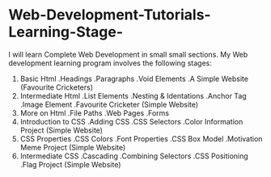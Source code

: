 # Web-Development-Tutorials-Learning-Stage-
I will learn Complete Web Development in small small sections.
My Web development learning program involves the following stages:
1. Basic Html
   .Headings
   .Paragraphs
   .Void Elements
   .A Simple Website (Favourite Cricketers)
3. Intermediate Html
    .List Elements
    .Nesting & Identations
    .Anchor Tag
    .Image Element
   .Favourite Cricketer (Simple Website)
4. More on Html
    .File Paths
    .Web Pages
    .Forms
5. Introduction to CSS
    .Adding CSS
    .CSS Selectors
    .Color Information Project (Simple Website)
6. CSS Properties
    .CSS Colors
    .Font Properties
    .CSS Box Model
    .Motivation Meme Project (Simple Website)
7. Intermediate CSS
    .Cascading
    .Combining Selectors
    .CSS Positioning
    .Flag Project (Simple Website)
    
   
   


